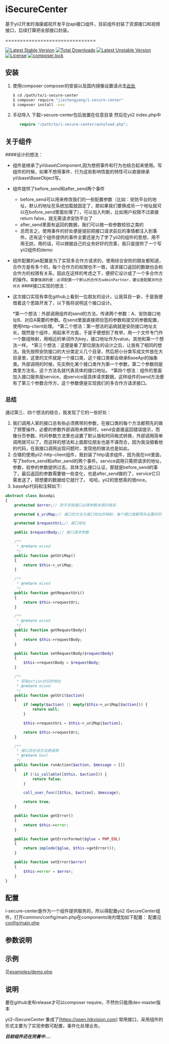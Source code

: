 # iSecureCenter

基于yii2开发的海康威视开发平台api接口组件，目前组件封装了资源接口和视频接口，后续打算把全部接口封装。

===============================

[![Latest Stable Version](https://poser.pugx.org/jiechengyang/i-secure-center/v/stable)](https://packagist.org/packages/jiechengyang/i-secure-center)
[![Total Downloads](https://poser.pugx.org/jiechengyang/i-secure-center/downloads)](https://packagist.org/packages/jiechengyang/i-secure-center)
[![Latest Unstable Version](https://poser.pugx.org/jiechengyang/i-secure-center/v/unstable)](https://packagist.org/packages/jiechengyang/i-secure-center)
[![License](https://poser.pugx.org/jiechengyang/i-secure-center/license)](https://packagist.org/packages/jiechengyang/i-secure-center)
[![composer.lock](https://poser.pugx.org/jiechengyang/i-secure-center/composerlock)](https://packagist.org/packages/jiechengyang/i-secure-center)

安装
---------------
1. 使用composer
     composer的安装以及国内镜像设置请点击[此处](http://www.phpcomposer.com/)
     
     ```bash
     $ cd /path/to/i-secure-center
     $ composer require "jiechengyang/i-secure-center"
     $ composer install -vvv
     ```
2. 手动导入
    下载i-secure-center包后放置在任意目录
    然后在yii2 index.php中
    ```php
       require "/path/to/i-secure-center/autoload.php";
    ```
关于组件
-------
####设计的想法：
  * 组件是继承了yii\base\Component,因为想把事件和行为也结合起来使用。写组件的时候，如果不想用事件、行为这些影响性能的特性可以直接继承yii\base\BaseObject写。
  * 组件提供了before_send和after_send两个事件
    * before_send可以用来修改我们的一些配置参数（比如：安防平台的地址，默认的地址在系统加载就固定了，那如果我们要换成另一个地址就可以在bofore_send里面处理了），可以加入判断，比如用户权限不过直接return false，就无需请求安防平台了
    * after_send里面有返回的数据，我们可以做一些参数校验之类的
    * 总而言之，使用事件的好处便是提前把接口请求前后的事情都注入到事件。还有这个组件提供的事件主要还是为了学了yii2的组件的思想，用不用无妨，用的话，可以根据自己的业务好好的完善，我只是提供了一个写yii2组件的demo
  * 组件配置的ak配置是为了实现多合作方请求的，使用综合安防的朋友都知道，合作方是有多个的，每个合作方的权限也不一致，请求接口返回的数据也会和合作方的权限有关系，因此在这样的考虑之下，便把它设计成了一个多合作方的操作。`需要强调的是：必须配置一个默认的合作方adminPartner，建议是配置对内合作方`
####接口实现的想法：
 * 这次接口实现有幸在github上看到一位朋友的设计，让我耳目一新，于是我便借着这个思路开发了，以下我将说明这个接口设计。
 
   *第一个想法：外部调用组件的send的方法，传递两个参数：A、安防接口地址B、对应A需要的参数。在send里面直接把验签的参数和提交的参数配置，使用http-client处理。
   *第二个想法：第一想法的诟病就是安防接口地址太长，既然是个组件，用起来不方面，于是乎便想到了枚举，用一个文件专门作一个数组映射，用相近的单词作为key，接口地址作为value。其他和第一个想法一样。
   *第三个想法：这便是看了那位朋友的设计之后，让我有了相同的想法。我先按照安防接口的大分类定义几个目录，然后把小分类写成文件放在大目录里，这里的文件就是一个接口类，这个接口类都会继承BaseApi的抽象类。外部调用的时候，先实例化某个接口类作为第一个参数，第二个参数则是类里方法名，这个方法名就代表具体的接口地址。
   *第四个想法：组件的里面加入接口服务层service，由service层具体请求数据，这样组件的send方法便有了第三个参数合作方，这个参数便是实现我们的多合作方请求接口。
   
**`总结`**
-
通过第三、四个想法的结合，我发现了它的一些好处：
1. 我们调用人家的接口总有些必须携带的参数，在接口类的每个方法都预先的做了预警操作，必要的参数外部调用未携带时，send会直接返回错误提示，而像分页参数、时间参数方法里也设置了默认值和时间格式转换，外部调用简单调用就可以了。而这样的想法和上面那位朋友也是不谋而合，因为我没细看他的代码，在我接口调用出现问题时，发现他的做法也是如此。
2. 合理的使用yii2-http-client组件，我封装了http请求组件，因为我在init里面，写了before_send和after_send的两个事件。service调用只需把请求的地址，参数，验参的参数提供过去，具体怎么接口认证，那就是before_send的事了，最后返回的参数需要做一些变化，也是after_send做的了，service它只需发送了，把想要的数据给它就行了。
哈哈，yii2的思想真的很nice。
3. baseApi代码和注释如下:
```php
abstract class BaseApi
{
    protected $error;// 用于存放接口必填参数未填的错误

    protected $_uriMap;// 接口的方法与接口地址的映射，每个接口类都预先设置好的

    protected $requestUri;// 接口地址

    public $requestBody;// 接口请求参数

    /**
     * @return mixed
     */
    public function getUriMap()
    {
        return $this->_uriMap;
    }

    /**
     * @return mixed
     */
    public function getRequestUri()
    {
        return $this->requestUri;
    }

    /**
     * @return mixed
     */
    public function getRequestBody()
    {
        return $this->requestBody;
    }

    public function setRequestBody($requestBody)
    {
        $this->requestBody = $requestBody;
    }

    /**
     * 获取action对应的地址
     * @return mixed
     */
    public function getUri($action)
    {
        if (empty($action) || empty($this->_uriMap[$action])) {
            return null;
        }

        $this->requestUri = $this->_uriMap[$action];

        return $this->requestUri;
    }

    /**
     * 接口存在该方法便调用
     * @return bool
     */
    public function runAction($action, $message = [])
    {
        if (!is_callable([$this, $action])) {
            return false;
        }

        call_user_func([$this, $action], $message);

        return true;
    }

    public function getError()
    {
        return $this->error;
    }

    public function getErrorFormat($glue = PHP_EOL)
    {
        return implode($glue, $this->getError());
    }

    public function setError($error)
    {
        $this->error = $error;
    }
}
```
配置
-------------
i-secure-center是作为一个组件提供服务的，所以得配置yii2 iSecureCenter组件。打开common/config/main.php在components块内增加如下配置：
配置见[config/main.php](config/main.php)

参数说明
-------------
示例
-------------
见[examples/demo.php](examples/demo.php)


说明
-------------
要在github发布release才可以composer require，不然你只能用dev-master版本

yii2-iSecureCenter 集成了[https://open.hikvision.com]
常用接口，采用组件的形式主要为了实现参数可配置，事件化处理业务。

**_目前组件还在完善中...._**